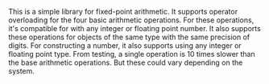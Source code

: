 This is a simple library for fixed-point arithmetic.
It supports operator overloading for the four basic arithmetic operations.
For these operations, it's compatible for with any integer or floating point number.
It also supports these operations for objects of the same type with the same 
precision of digits. For constructing a number, it also supports
using any integer or floating point type. From testing, a single operation is
10 times slower than the base arithmetic operations. But these could vary depending
on the system.